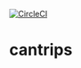 [![CircleCI](https://circleci.com/gh/buildcantrips/cli/tree/master.svg?style=svg)](https://circleci.com/gh/buildcantrips/cli/tree/master)

# cantrips
